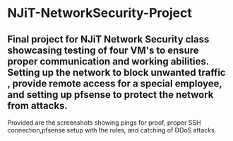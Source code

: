 # NJiT-NetworkSecurity-Project
Final project for NJiT Network Security class showcasing testing of four VM's to ensure proper communication and working abilities. Setting up the network to block unwanted traffic , provide remote access for a special employee, and setting up pfsense to protect the network from attacks. 
--------------------------------------------------------------------------------------------------------------------------------------
Provided are the screenshots showing pings for proof, proper SSH connection,pfsense setup with the rules, and catching of DDoS attacks.
